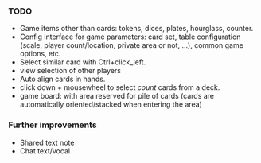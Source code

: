 ### TODO

 * Game items other than cards: tokens, dices, plates, hourglass, counter.
 * Config interface for game parameters: card set, table configuration (scale, player count/location, private area or not, ...), common game options, etc.
 * Select similar card with Ctrl+click\_left.
 * view selection of other players
 * Auto align cards in hands.
 * click down + mousewheel to select _count_ cards from a deck.
 * game board: with area reserved for pile of cards (cards are automatically oriented/stacked when entering the area)

### Further improvements
 * Shared text note
 * Chat text/vocal
